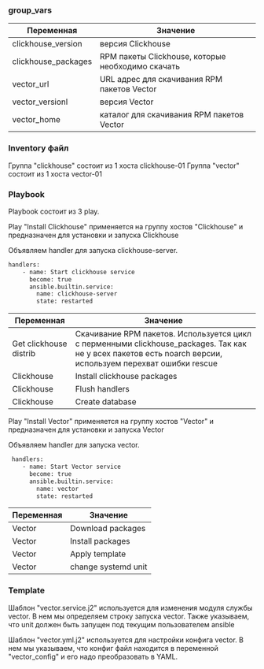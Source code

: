 ### group_vars
| Переменная  | Значение | 
| ------------- | ------------- | 
| clickhouse_version | версия Clickhouse |
| clickhouse_packages | RPM пакеты Clickhouse, которые необходимо скачать |
| vector_url | URL адрес для скачивания RPM пакетов Vector |
| vector_versionl | версия Vector |	
| vector_home | каталог для скачивания RPM пакетов Vector |	

### Inventory файл
Группа "clickhouse" состоит из 1 хоста clickhouse-01
Группа "vector" состоит из 1 хоста vector-01

### Playbook
Playbook состоит из 3 play.

Play "Install Clickhouse" применяется на группу хостов "Clickhouse" и предназначен для установки и запуска Clickhouse

Объявляем handler для запуска clickhouse-server.
```bash
handlers:
    - name: Start clickhouse service
      become: true
      ansible.builtin.service:
        name: clickhouse-server
        state: restarted
```
| Переменная  | Значение | 
| ------------- | ------------- | 
| Get clickhouse distrib | Скачивание RPM пакетов. Используется цикл с перменными clickhouse_packages. Так как не у всех пакетов есть noarch версии, используем перехват ошибки rescue |
| Clickhouse | Install clickhouse packages | Установка RPM пакетов. Используем disable_gpg_check: true для отключения проверки GPG подписи пакетов. В notify указываем, что данный таск требует запуск handler Start clickhouse service |
| Clickhouse | Flush handlers | Форсируем применение handler Start clickhouse service. Это необходимо для того, чтобы handler выполнился на текущем этапе, а не по завершению тасок. Если его не запустить сейчас, то сервис не будет запущен и следующий таск завершится с ошибкой |
| Clickhouse | Create database | Создаем в Clickhouse БД с названием "logs". Также прописываем условия, при которых таск будет иметь состояние failed и changed |

Play "Install Vector" применяется на группу хостов "Vector" и предназначен для установки и запуска Vector

Объявляем handler для запуска vector.
```bash
 handlers:
    - name: Start Vector service
      become: true
      ansible.builtin.service:
        name: vector
        state: restarted
```
| Переменная  | Значение | 
| ------------- | ------------- | 
| Vector | Download packages | Скачивание RPM пакетов в текущую директорию пользователя |
| Vector | Install packages | Install clickhouse packages | Установка RPM пакетов. Используем disable_gpg_check: true для отключения проверки GPG подписи пакетов |
| Vector | Apply template | Применяем шаблон конфига vector. Здесь мы задаем путь конфига. Владельцем назначаем текущего пользователя ansible. После применения запускаем валидацию конфига |
| Vector | change systemd unit | Изменяем модуль службы vector. После этого указываем handler для старта службы vector |

### Template
Шаблон "vector.service.j2" используется для изменения модуля службы vector. В нем мы определяем строку запуска vector. Также указываем, что unit должен быть запущен под текущим пользователем ansible

Шаблон "vector.yml.j2" используется для настройки конфига vector. В нем мы указываем, что конфиг файл находится в переменной "vector_config" и его надо преобразовать в YAML.